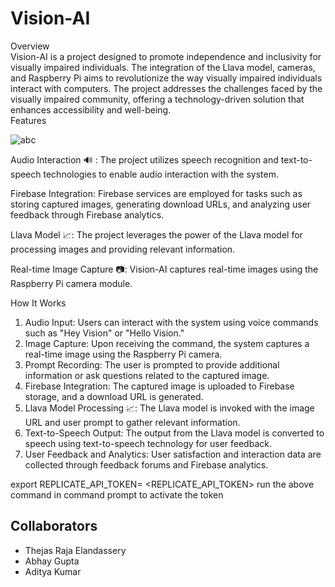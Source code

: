 <h1>Vision-AI</h1>
Overview<br>
Vision-AI is a project designed to promote independence and inclusivity for visually impaired individuals. The integration of the Llava model, cameras, and Raspberry Pi aims to revolutionize the way visually impaired individuals interact with computers. The project addresses the challenges faced by the visually impaired community, offering a technology-driven solution that enhances accessibility and well-being.<br>
Features

![abc](https://github.com/Thejas775/Vision-AI-/assets/58774753/fff47cb4-eac6-419c-82a4-55b286c992a1)

Audio Interaction 🔊 : The project utilizes speech recognition and text-to-speech technologies to enable audio interaction with the system.

Firebase Integration: Firebase services are employed for tasks such as storing captured images, generating download URLs, and analyzing user feedback through Firebase analytics.

Llava Model 📈: The project leverages the power of the Llava model for processing images and providing relevant information.

Real-time Image Capture 📷: Vision-AI captures real-time images using the Raspberry Pi camera module.<br>

How It Works<br>

<ol>
  <li>Audio Input: Users can interact with the system using voice commands such as "Hey Vision" or "Hello Vision."</li>

<li>Image Capture: Upon receiving the command, the system captures a real-time image using the Raspberry Pi camera.</li>

<li>Prompt Recording: The user is prompted to provide additional information or ask questions related to the captured image.</li>

<li>Firebase Integration: The captured image is uploaded to Firebase storage, and a download URL is generated.</li>

<li>Llava Model Processing 📈: The Llava model is invoked with the image URL and user prompt to gather relevant information.</li>

<li>Text-to-Speech Output: The output from the Llava model is converted to speech using text-to-speech technology for user feedback.</li>

<li>User Feedback and Analytics: User satisfaction and interaction data are collected through feedback forums and Firebase analytics.</li>
</ol>

export REPLICATE_API_TOKEN= <REPLICATE_API_TOKEN>
run the above command in command prompt to activate the token
<h2>Collaborators</h2>
<ul>
 <li>Thejas Raja Elandassery</li>
  <li>Abhay Gupta</li>
  <li>Aditya Kumar</li>
</ul>
